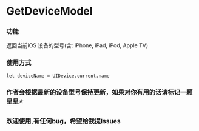 #  GetDeviceModel

### 功能
返回当前iOS 设备的型号(含: iPhone, iPad, iPod, Apple TV)

### 使用方式
`let deviceName = UIDevice.current.name`

### 作者会根据最新的设备型号保持更新，如果对你有用的话请标记一颗星星⭐️
### 欢迎使用,有任何bug，希望给我提Issues

